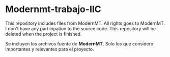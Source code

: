 # Modernmt-trabajo-IIC
This repository includes files from ModernMT. All rights goes to ModernMT. I don't have any participation to the source code. This repository will be deleted when the project is finished.

Se incluyen los archivos fuente de **ModernMT**. Solo los que considero importantes y relevantes para el proyecto.
